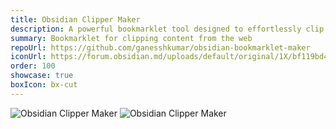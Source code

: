 ```yaml
---
title: Obsidian Clipper Maker
description: A powerful bookmarklet tool designed to effortlessly clip and save web content directly into your local Obsidian Vault.
summary: Bookmarklet for clipping content from the web
repoUrl: https://github.com/ganesshkumar/obsidian-bookmarklet-maker
iconUrl: https://forum.obsidian.md/uploads/default/original/1X/bf119bd48f748f4fd2d65f2d1bb05d3c806883b5.png 
order: 100
showcase: true
boxIcon: bx-cut
---
```




<!-- A WebApp to generate clipper (bookmarklet) to clip web content and paste it directly into Obsidian Vault in the local machine. -->

![Obsidian Clipper Maker](https://img.shields.io/github/stars/ganesshkumar/obsidian-bookmarklet-maker?style=social)
![Obsidian Clipper Maker](https://img.shields.io/w3c-validation/default?targetUrl=https%3A%2F%2Fobsidian-clipper-maker.vercel.app)